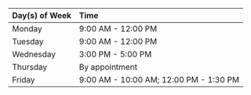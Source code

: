 |Day(s) of Week            |Time                |
|:-------------------------|:-------------------|
|Monday                    |9:00 AM - 12:00 PM  |
|Tuesday                   |9:00 AM - 12:00 PM  |
|Wednesday                 |3:00 PM - 5:00 PM   |
|Thursday                  |By appointment      |
|Friday                    |9:00 AM - 10:00 AM; 12:00 PM - 1:30 PM |